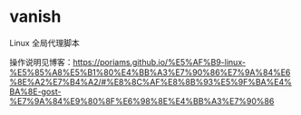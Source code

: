 # vanish


Linux 全局代理脚本


操作说明见博客：https://poriams.github.io/%E5%AF%B9-linux-%E5%85%A8%E5%B1%80%E4%BB%A3%E7%90%86%E7%9A%84%E6%8E%A2%E7%B4%A2/#%E8%8C%AF%E8%8B%93%E5%9F%BA%E4%BA%8E-gost-%E7%9A%84%E9%80%8F%E6%98%8E%E4%BB%A3%E7%90%86
